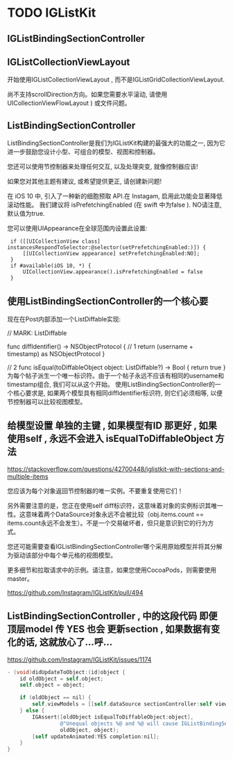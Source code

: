  # TODO  IGListKit

## IGListBindingSectionController

## IGListCollectionViewLayout

开始使用IGListCollectionViewLayout , 而不是IGListGridCollectionViewLayout.

尚不支持scrollDirection方向。如果您需要水平滚动, 请使用UICollectionViewFlowLayout ) 或文件问题。

 
 ## ListBindingSectionController
ListBindingSectionController是我们为IGListKit构建的最强大的功能之一, 因为它进一步鼓励您设计小型、可组合的模型、视图和控制器。

 您还可以使用节控制器来处理任何交互, 以及处理突变, 就像控制器应该!

 如果您对其他主题有建议, 或希望提供更正, 请创建新问题!


 在 iOS 10 中, 引入了一种新的细胞预取 API.在 Instagam, 启用此功能会显著降低滚动性能。
 我们建议将 isPrefetchingEnabled (在 swift 中为false ). NO请注意, 默认值为true.

 您可以使用UIAppearance在全球范围内设置此设置:
 
```plain
 if ([[UICollectionView class] instancesRespondToSelector:@selector(setPrefetchingEnabled:)]) {
     [[UICollectionView appearance] setPrefetchingEnabled:NO];
 }
 if #available(iOS 10, *) {
     UICollectionView.appearance().isPrefetchingEnabled = false
 }

```


## 使用ListBindingSectionController的一个核心要
现在在Post内部添加一个ListDiffable实现:

// MARK: ListDiffable

func diffIdentifier() -> NSObjectProtocol {
  // 1
  return (username + timestamp) as NSObjectProtocol
}

// 2
func isEqual(toDiffableObject object: ListDiffable?) -> Bool {
  return true
}
为每个帖子派生一个唯一标识符。由于一个帖子永远不应该有相同的username和timestamp组合, 我们可以从这个开始。
使用ListBindingSectionController的一个核心要求是, 如果两个模型具有相同diffIdentifier标识符, 则它们必须相等, 以便节控制器可以比较视图模型。


## 给模型设置 单独的主键 , 如果模型有ID 那更好 , 如果使用self , 永远不会进入 isEqualToDiffableObject 方法

https://stackoverflow.com/questions/42700448/iglistkit-with-sections-and-multiple-items

您应该为每个对象返回节控制器的唯一实例。不要重复使用它们！

另外需要注意的是，您正在使用self diff标识符，这意味着对象的实例标识其唯一性。这意味着两个DataSource对象永远不会被比较（obj.items.count == items.count永远不会发生）。不是一个交易破坏者，但只是意识到它的行为方式。

您还可能需要查看IGListBindingSectionController哪个采用原始模型并将其分解为驱动该部分中每个单元格的视图模型。

更多细节和拉取请求中的示例。请注意，如果您使用CocoaPods，则需要使用master。

https://github.com/Instagram/IGListKit/pull/494



## ListBindingSectionController , 中的这段代码 即便顶层model 传 YES 也会 更新section , 如果数据有变化的话, 这就放心了...呼...
https://github.com/Instagram/IGListKit/issues/1174
```objectivec
- (void)didUpdateToObject:(id)object {
    id oldObject = self.object;
    self.object = object;

    if (oldObject == nil) {
        self.viewModels = [[self.dataSource sectionController:self viewModelsForObject:object] copy];
    } else {
        IGAssert([oldObject isEqualToDiffableObject:object],
                 @"Unequal objects %@ and %@ will cause IGListBindingSectionController to reload the entire section",
                 oldObject, object);
        [self updateAnimated:YES completion:nil];
    }
}
```